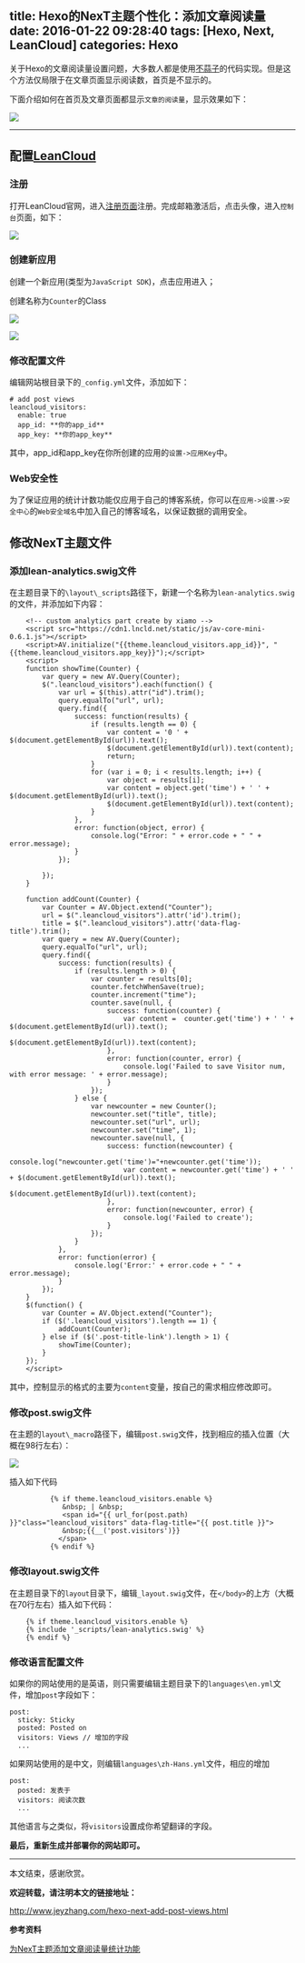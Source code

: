 title: Hexo的NexT主题个性化：添加文章阅读量
date: 2016-01-22 09:28:40
tags: [Hexo, Next, LeanCloud]
categories: Hexo
---

关于Hexo的文章阅读量设置问题，大多数人都是使用[不蒜子](http://service.ibruce.info/)的代码实现。但是这个方法仅局限于在文章页面显示阅读数，首页是不显示的。

下面介绍如何在首页及文章页面都显示`文章的阅读量`，显示效果如下：

![](http://i.imgur.com/AMdIdpW.png)

----------

## **配置[LeanCloud](https://leancloud.cn/)** ##

### 注册 ###

打开LeanCloud官网，进入[注册页面](https://leancloud.cn/login.html#/signup)注册。完成邮箱激活后，点击头像，进入`控制台`页面，如下：

![](http://i.imgur.com/WyRLYr3.png)

### 创建新应用 ###

创建一个新应用(类型为`JavaScript SDK`)，点击应用进入；

创建名称为`Counter`的Class

![](http://i.imgur.com/5VUiBAy.png)

![](http://i.imgur.com/C8LWKT2.png)

### 修改配置文件 ###

编辑网站根目录下的`_config.yml`文件，添加如下：

	# add post views
	leancloud_visitors:
	  enable: true
	  app_id: **你的app_id**
	  app_key: **你的app_key**

其中，app_id和app_key在你所创建的应用的`设置->应用Key`中。

### Web安全性 ###

为了保证应用的统计计数功能仅应用于自己的博客系统，你可以在`应用->设置->安全中心`的`Web安全域名`中加入自己的博客域名，以保证数据的调用安全。

## **修改NexT主题文件** ##

### 添加lean-analytics.swig文件 ###

在主题目录下的`\layout\_scripts`路径下，新建一个名称为`lean-analytics.swig`的文件，并添加如下内容：

```
	<!-- custom analytics part create by xiamo -->
	<script src="https://cdn1.lncld.net/static/js/av-core-mini-0.6.1.js"></script>
	<script>AV.initialize("{{theme.leancloud_visitors.app_id}}", "{{theme.leancloud_visitors.app_key}}");</script>
	<script>
	function showTime(Counter) {
		var query = new AV.Query(Counter);
		$(".leancloud_visitors").each(function() {
			var url = $(this).attr("id").trim();
			query.equalTo("url", url);
			query.find({
				success: function(results) {
					if (results.length == 0) {
						var content = '0 ' + $(document.getElementById(url)).text();
						$(document.getElementById(url)).text(content);
						return;
					}
					for (var i = 0; i < results.length; i++) {
						var object = results[i];
						var content = object.get('time') + ' ' + $(document.getElementById(url)).text();
						$(document.getElementById(url)).text(content);
					}
				},
				error: function(object, error) {
					console.log("Error: " + error.code + " " + error.message);
				}
			});
	
		});
	}
	
	function addCount(Counter) {
		var Counter = AV.Object.extend("Counter");
		url = $(".leancloud_visitors").attr('id').trim();
		title = $(".leancloud_visitors").attr('data-flag-title').trim();
		var query = new AV.Query(Counter);
		query.equalTo("url", url);
		query.find({
			success: function(results) {
				if (results.length > 0) {
					var counter = results[0];
					counter.fetchWhenSave(true);
					counter.increment("time");
					counter.save(null, {
						success: function(counter) {
							var content =  counter.get('time') + ' ' + $(document.getElementById(url)).text();
							$(document.getElementById(url)).text(content);
						},
						error: function(counter, error) {
							console.log('Failed to save Visitor num, with error message: ' + error.message);
						}
					});
				} else {
					var newcounter = new Counter();
					newcounter.set("title", title);
					newcounter.set("url", url);
					newcounter.set("time", 1);
					newcounter.save(null, {
						success: function(newcounter) {
						    console.log("newcounter.get('time')="+newcounter.get('time'));
							var content = newcounter.get('time') + ' ' + $(document.getElementById(url)).text();
							$(document.getElementById(url)).text(content);
						},
						error: function(newcounter, error) {
							console.log('Failed to create');
						}
					});
				}
			},
			error: function(error) {
				console.log('Error:' + error.code + " " + error.message);
			}
		});
	}
	$(function() {
		var Counter = AV.Object.extend("Counter");
		if ($('.leancloud_visitors').length == 1) {
			addCount(Counter);
		} else if ($('.post-title-link').length > 1) {
			showTime(Counter);
		}
	}); 
	</script>
```

其中，控制显示的格式的主要为`content`变量，按自己的需求相应修改即可。

### 修改post.swig文件 ###

在主题的`layout\_macro`路径下，编辑`post.swig`文件，找到相应的插入位置（大概在98行左右）：

![](http://i.imgur.com/l21gZ2f.png)

插入如下代码

```
		  {% if theme.leancloud_visitors.enable %}
			 &nbsp; | &nbsp;
			 <span id="{{ url_for(post.path) }}"class="leancloud_visitors" data-flag-title="{{ post.title }}">
             &nbsp;{{__('post.visitors')}}
            </span>
		  {% endif %}
```
### 修改layout.swig文件 ###

在主题目录下的`layout`目录下，编辑`_layout.swig`文件，在`</body>`的上方（大概在70行左右）插入如下代码：

```
	{% if theme.leancloud_visitors.enable %}
	{% include '_scripts/lean-analytics.swig' %}
	{% endif %}
```

### 修改语言配置文件 ###

如果你的网站使用的是英语，则只需要编辑主题目录下的`languages\en.yml`文件，增加`post`字段如下：

	post:
	  sticky: Sticky
	  posted: Posted on
	  visitors: Views // 增加的字段
	  ...

如果网站使用的是中文，则编辑`languages\zh-Hans.yml`文件，相应的增加

	post:
	  posted: 发表于
	  visitors: 阅读次数
	  ...

其他语言与之类似，将`visitors`设置成你希望翻译的字段。

**最后，重新生成并部署你的网站即可。**

----------

本文结束，感谢欣赏。

**欢迎转载，请注明本文的链接地址：**

http://www.jeyzhang.com/hexo-next-add-post-views.html


**参考资料**

[为NexT主题添加文章阅读量统计功能](http://notes.xiamo.tk/2015-10-21-%E4%B8%BANexT%E4%B8%BB%E9%A2%98%E6%B7%BB%E5%8A%A0%E6%96%87%E7%AB%A0%E9%98%85%E8%AF%BB%E9%87%8F%E7%BB%9F%E8%AE%A1%E5%8A%9F%E8%83%BD.html)